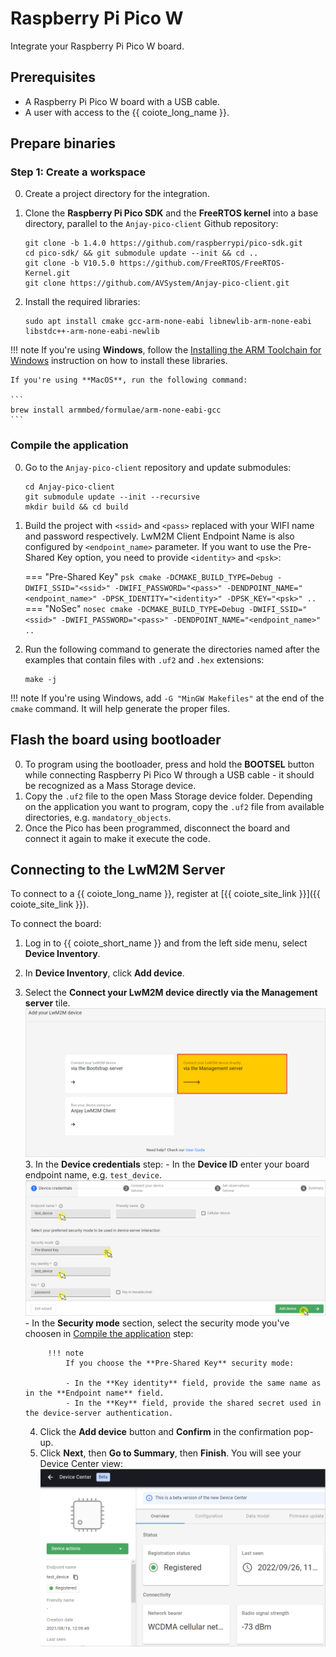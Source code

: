 # Raspberry Pi Pico W

Integrate your Raspberry Pi Pico W board.

## Prerequisites

- A Raspberry Pi Pico W board with a USB cable.
- A user with access to the {{ coiote_long_name }}.

## Prepare binaries
### Step 1: Create a workspace

0. Create a project directory for the integration.
0. Clone the **Raspberry Pi Pico SDK** and the **FreeRTOS kernel** into a base directory, parallel to the `Anjay-pico-client` Github repository:

    ```
    git clone -b 1.4.0 https://github.com/raspberrypi/pico-sdk.git
    cd pico-sdk/ && git submodule update --init && cd ..
    git clone -b V10.5.0 https://github.com/FreeRTOS/FreeRTOS-Kernel.git
    git clone https://github.com/AVSystem/Anjay-pico-client.git
    ```

0. Install the required libraries:
    ```
    sudo apt install cmake gcc-arm-none-eabi libnewlib-arm-none-eabi libstdc++-arm-none-eabi-newlib
    ```
!!! note
    If you're using **Windows**, follow the [Installing the ARM Toolchain for Windows](https://mynewt.apache.org/latest/get_started/native_install/cross_tools.html#installing-the-arm-toolchain-for-windows) instruction on how to install these libraries.

    If you're using **MacOS**, run the following command:

    ```
    brew install armmbed/formulae/arm-none-eabi-gcc
    ```

### Compile the application
0. Go to the `Anjay-pico-client` repository and update submodules:
    ```
    cd Anjay-pico-client
    git submodule update --init --recursive
    mkdir build && cd build
    ```

0. Build the project with `<ssid>` and `<pass>` replaced with your WIFI name and password respectively. LwM2M Client Endpoint Name is also configured by `<endpoint_name>` parameter. If you want to use the Pre-Shared Key option, you need to provide `<identity>` and `<psk>`:

    === "Pre-Shared Key"
        ``` psk
        cmake -DCMAKE_BUILD_TYPE=Debug -DWIFI_SSID="<ssid>" -DWIFI_PASSWORD="<pass>" -DENDPOINT_NAME="<endpoint_name>" -DPSK_IDENTITY="<identity>" -DPSK_KEY="<psk>" ..
        ```
    === "NoSec"
        ``` nosec
        cmake -DCMAKE_BUILD_TYPE=Debug -DWIFI_SSID="<ssid>" -DWIFI_PASSWORD="<pass>" -DENDPOINT_NAME="<endpoint_name>" ..
        ```

0. Run the following command to generate the directories named after the examples that contain files with `.uf2` and `.hex` extensions:
    ```
    make -j
    ```

!!! note
    If you're using Windows, add `-G "MinGW Makefiles"` at the end of the `cmake` command. It will help generate the proper files.

## Flash the board using bootloader

0. To program using the bootloader, press and hold the **BOOTSEL** button while connecting Raspberry Pi Pico W through a USB cable - it should be recognized as a Mass Storage device.
0. Copy the `.uf2` file to the open Mass Storage device folder. Depending on the application you want to program, copy the `.uf2` file from available directories, e.g. `mandatory_objects`.
0. Once the Pico has been programmed, disconnect the board and connect it again to make it execute the code.

## Connecting to the LwM2M Server

To connect to a {{ coiote_long_name }}, register at [{{ coiote_site_link }}]({{ coiote_site_link }}).

To connect the board:

1. Log in to {{ coiote_short_name }} and from the left side menu, select **Device Inventory**.
2. In **Device Inventory**, click **Add device**.
3. Select the **Connect your LwM2M device directly via the Management server** tile.
       ![Add via Mgmt](images/mgmt_tile.png "Add via Mgmt")
    3. In the **Device credentials** step:
         - In the **Device ID** enter your board endpoint name, e.g. `test_device`.
             ![Device credentials step](images/add_mgmt_quick.png "Device credentials step")
         - In the **Security mode** section, select the security mode you've choosen in [Compile the application](#compile-the-application) step:

            !!! note
                If you choose the **Pre-Shared Key** security mode:

                - In the **Key identity** field, provide the same name as in the **Endpoint name** field.
                - In the **Key** field, provide the shared secret used in the device-server authentication.

    4. Click the **Add device** button and **Confirm** in the confirmation pop-up.
    5. Click **Next**, then **Go to Summary**, then **Finish**. You will see your Device Center view:  ![Registered device](images/registered_device.png "Registered device")

